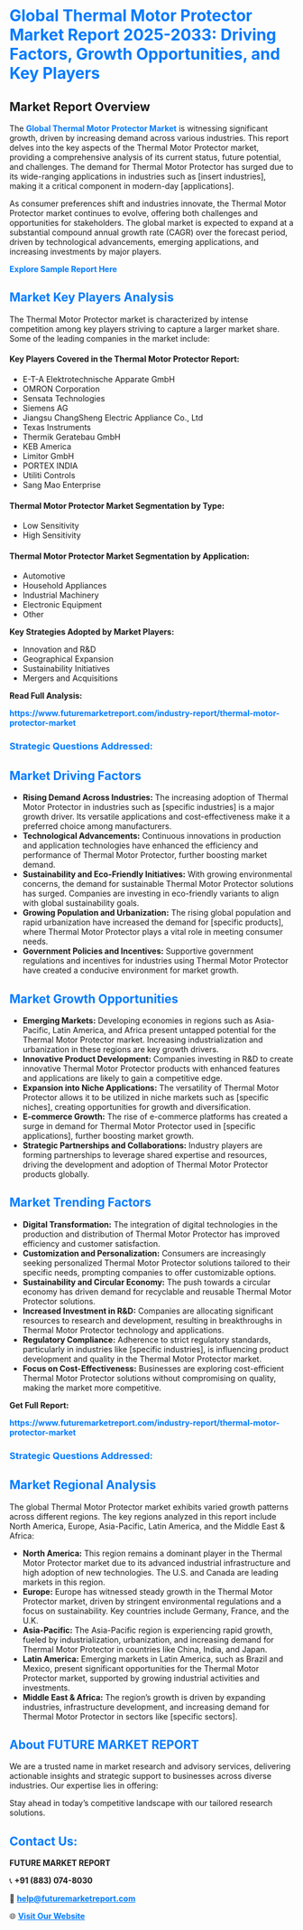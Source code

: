 <h1 style="color: #007BFF;">Global Thermal Motor Protector Market Report 2025-2033: Driving Factors, Growth Opportunities, and Key Players</h1>

<section id="overview">
<h2>Market Report Overview</h2>
<p>The <a href="https://www.futuremarketreport.com/industry-report/thermal-motor-protector-market" style="color: #007BFF; text-decoration: none;"><strong>Global Thermal Motor Protector Market</strong></a> is witnessing significant growth, driven by increasing demand across various industries. This report delves into the key aspects of the Thermal Motor Protector market, providing a comprehensive analysis of its current status, future potential, and challenges. The demand for Thermal Motor Protector has surged due to its wide-ranging applications in industries such as [insert industries], making it a critical component in modern-day [applications].</p>
<p>As consumer preferences shift and industries innovate, the Thermal Motor Protector market continues to evolve, offering both challenges and opportunities for stakeholders. The global market is expected to expand at a substantial compound annual growth rate (CAGR) over the forecast period, driven by technological advancements, emerging applications, and increasing investments by major players.</p>
</section>

<section id="overview">
<p><a href="https://www.futuremarketreport.com/request-sample/reportId=115552" style="color: #007BFF; text-decoration: none;"><strong>Explore Sample Report Here</strong></a></p>
</section>

<section id="key-players">
<h2 style="color: #007BFF;">Market Key Players Analysis</h2>
<p>The Thermal Motor Protector market is characterized by intense competition among key players striving to capture a larger market share. Some of the leading companies in the market include:</p>
<h4>Key Players Covered in the Thermal Motor Protector Report:</h4>
<ul><li>E-T-A Elektrotechnische Apparate GmbH</li><li>OMRON Corporation</li><li>Sensata Technologies</li><li>Siemens AG</li><li>Jiangsu ChangSheng Electric Appliance Co., Ltd</li><li>Texas Instruments</li><li>Thermik Geratebau GmbH</li><li>KEB America</li><li>Limitor GmbH</li><li>PORTEX INDIA</li><li>Utiliti Controls</li><li>Sang Mao Enterprise</li></ul>
<h4>Thermal Motor Protector Market Segmentation by Type:</h4>
<ul><li>Low Sensitivity</li><li>High Sensitivity</li></ul>

<h4>Thermal Motor Protector Market Segmentation by Application:</h4>
<ul><li>Automotive</li><li>Household Appliances</li><li>Industrial Machinery</li><li>Electronic Equipment</li><li>Other</li></ul>
<p><strong>Key Strategies Adopted by Market Players:</strong></p>
<ul>
<li>Innovation and R&D</li>
<li>Geographical Expansion</li>
<li>Sustainability Initiatives</li>
<li>Mergers and Acquisitions</li>
</ul>
</section>

<section>
<p><strong>Read Full Analysis: </strong></p><a href="https://www.futuremarketreport.com/industry-report/thermal-motor-protector-market" style="color: #007BFF; text-decoration: none;"><strong>https://www.futuremarketreport.com/industry-report/thermal-motor-protector-market</strong></a>
<h3 style="color: #007BFF;">Strategic Questions Addressed:</h3>
</section>

<section id="driving-factors">
<h2 style="color: #007BFF;">Market Driving Factors</h2>
<ul>
<li><strong>Rising Demand Across Industries:</strong> The increasing adoption of Thermal Motor Protector in industries such as [specific industries] is a major growth driver. Its versatile applications and cost-effectiveness make it a preferred choice among manufacturers.</li>
<li><strong>Technological Advancements:</strong> Continuous innovations in production and application technologies have enhanced the efficiency and performance of Thermal Motor Protector, further boosting market demand.</li>
<li><strong>Sustainability and Eco-Friendly Initiatives:</strong> With growing environmental concerns, the demand for sustainable Thermal Motor Protector solutions has surged. Companies are investing in eco-friendly variants to align with global sustainability goals.</li>
<li><strong>Growing Population and Urbanization:</strong> The rising global population and rapid urbanization have increased the demand for [specific products], where Thermal Motor Protector plays a vital role in meeting consumer needs.</li>
<li><strong>Government Policies and Incentives:</strong> Supportive government regulations and incentives for industries using Thermal Motor Protector have created a conducive environment for market growth.</li>
</ul>
</section>

<section id="growth-opportunities">
<h2 style="color: #007BFF;">Market Growth Opportunities</h2>
<ul>
<li><strong>Emerging Markets:</strong> Developing economies in regions such as Asia-Pacific, Latin America, and Africa present untapped potential for the Thermal Motor Protector market. Increasing industrialization and urbanization in these regions are key growth drivers.</li>
<li><strong>Innovative Product Development:</strong> Companies investing in R&D to create innovative Thermal Motor Protector products with enhanced features and applications are likely to gain a competitive edge.</li>
<li><strong>Expansion into Niche Applications:</strong> The versatility of Thermal Motor Protector allows it to be utilized in niche markets such as [specific niches], creating opportunities for growth and diversification.</li>
<li><strong>E-commerce Growth:</strong> The rise of e-commerce platforms has created a surge in demand for Thermal Motor Protector used in [specific applications], further boosting market growth.</li>
<li><strong>Strategic Partnerships and Collaborations:</strong> Industry players are forming partnerships to leverage shared expertise and resources, driving the development and adoption of Thermal Motor Protector products globally.</li>
</ul>
</section>

<section id="trending-factors">
<h2 style="color: #007BFF;">Market Trending Factors</h2>
<ul>
<li><strong>Digital Transformation:</strong> The integration of digital technologies in the production and distribution of Thermal Motor Protector has improved efficiency and customer satisfaction.</li>
<li><strong>Customization and Personalization:</strong> Consumers are increasingly seeking personalized Thermal Motor Protector solutions tailored to their specific needs, prompting companies to offer customizable options.</li>
<li><strong>Sustainability and Circular Economy:</strong> The push towards a circular economy has driven demand for recyclable and reusable Thermal Motor Protector solutions.</li>
<li><strong>Increased Investment in R&D:</strong> Companies are allocating significant resources to research and development, resulting in breakthroughs in Thermal Motor Protector technology and applications.</li>
<li><strong>Regulatory Compliance:</strong> Adherence to strict regulatory standards, particularly in industries like [specific industries], is influencing product development and quality in the Thermal Motor Protector market.</li>
<li><strong>Focus on Cost-Effectiveness:</strong> Businesses are exploring cost-efficient Thermal Motor Protector solutions without compromising on quality, making the market more competitive.</li>
</ul>
</section>

<section>
<p><strong>Get Full Report: </strong></p><a href="https://www.futuremarketreport.com/industry-report/thermal-motor-protector-market" style="color: #007BFF; text-decoration: none;"><strong>https://www.futuremarketreport.com/industry-report/thermal-motor-protector-market</strong></a>
<h3 style="color: #007BFF;">Strategic Questions Addressed:</h3>
</section>


<section id="regional-analysis">
<h2 style="color: #007BFF;">Market Regional Analysis</h2>
<p>The global Thermal Motor Protector market exhibits varied growth patterns across different regions. The key regions analyzed in this report include North America, Europe, Asia-Pacific, Latin America, and the Middle East & Africa:</p>
<ul>
<li><strong>North America:</strong> This region remains a dominant player in the Thermal Motor Protector market due to its advanced industrial infrastructure and high adoption of new technologies. The U.S. and Canada are leading markets in this region.</li>
<li><strong>Europe:</strong> Europe has witnessed steady growth in the Thermal Motor Protector market, driven by stringent environmental regulations and a focus on sustainability. Key countries include Germany, France, and the U.K.</li>
<li><strong>Asia-Pacific:</strong> The Asia-Pacific region is experiencing rapid growth, fueled by industrialization, urbanization, and increasing demand for Thermal Motor Protector in countries like China, India, and Japan.</li>
<li><strong>Latin America:</strong> Emerging markets in Latin America, such as Brazil and Mexico, present significant opportunities for the Thermal Motor Protector market, supported by growing industrial activities and investments.</li>
<li><strong>Middle East & Africa:</strong> The region’s growth is driven by expanding industries, infrastructure development, and increasing demand for Thermal Motor Protector in sectors like [specific sectors].</li>
</ul>
</section>

<footer>
<h2 style="color: #007BFF;">About FUTURE MARKET REPORT</h2>
<p>We are a trusted name in market research and advisory services, delivering actionable insights and strategic support to businesses across diverse industries. Our expertise lies in offering:</p>

<p>Stay ahead in today’s competitive landscape with our tailored research solutions.</p>

<h2 style="color: #007BFF;">Contact Us:</h2>
<p><strong>FUTURE MARKET REPORT</strong></p>
<p>📞 <strong>+91 (883) 074-8030</strong></p>
<p>📧 <strong><a href="mailto:help@futuremarketreport.com" style="color: #007BFF;">help@futuremarketreport.com</a></strong></p>
<p>🌐 <strong><a href="https://www.futuremarketreport.com/" style="color: #007BFF;">Visit Our Website</a></strong></p>
</footer>